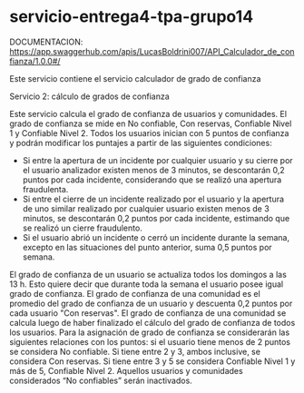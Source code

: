 # servicio-entrega4-tpa-grupo14
DOCUMENTACION: https://app.swaggerhub.com/apis/LucasBoldrini007/API_Calculador_de_confianza/1.0.0#/

Este servicio contiene el servicio calculador de grado de confianza

Servicio 2: cálculo de grados de confianza

Este servicio calcula el grado de confianza de usuarios y comunidades. El grado de confianza se mide en No confiable, Con reservas, Confiable Nivel 1 y Confiable Nivel 2.
Todos los usuarios inician con 5 puntos de confianza y podrán modificar los puntajes a partir de las siguientes condiciones:
- Si entre la apertura de un incidente por cualquier usuario y su cierre por el usuario analizador existen menos de 3 minutos, se descontarán 0,2 puntos por cada incidente, considerando que se realizó una apertura fraudulenta.
- Si entre el cierre de un incidente realizado por el usuario y la apertura de uno similar realizado por cualquier usuario existen menos de 3 minutos, se descontarán 0,2 puntos por cada incidente, estimando que se realizó un cierre fraudulento.
- Si el usuario abrió un incidente o cerró un incidente durante la semana, excepto en las situaciones del punto anterior, suma 0,5 puntos por semana.

El grado de confianza de un usuario se actualiza todos los domingos a las 13 h. Esto quiere decir que durante toda la semana el usuario posee igual grado de confianza.
El grado de confianza de una comunidad es el promedio del grado de confianza de un usuario y descuenta 0,2 puntos por cada usuario "Con reservas".
El grado de confianza de una comunidad se calcula luego de haber finalizado el cálculo del grado de confianza de todos los usuarios.
Para la asignación de grado de confianza se considerarán las siguientes relaciones con los puntos: si el usuario tiene menos de 2 puntos se considera No confiable. Si tiene entre 2 y 3, ambos inclusive, se considera Con reservas. Si tiene entre 3 y 5 se considera Confiable Nivel 1 y más de 5, Confiable Nivel 2.
Aquellos usuarios y comunidades considerados “No confiables” serán inactivados.
